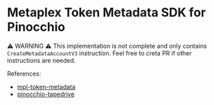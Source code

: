 # Metaplex Token Metadata SDK for Pinocchio

⚠️ WARNING ⚠️ This implementation is not complete and only contains `CreateMetadataAccountV3` instruction. Feel free to creta PR if other instructions are needed.

References:

- [mpl-token-metadata](https://github.com/metaplex-foundation/mpl-token-metadata/tree/main/clients/rust/)
- [pinocchio-tapedrive](https://github.com/Turbin3/pinocchio-tapedrive/)